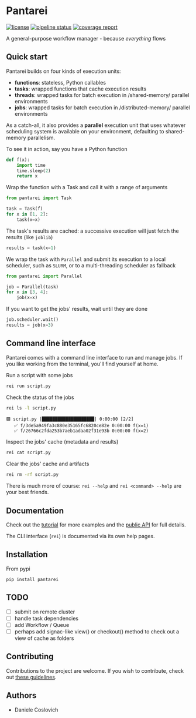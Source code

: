 # Pantarei

[![license](https://img.shields.io/pypi/l/atooms.svg)](https://en.wikipedia.org/wiki/GNU_General_Public_License)
[![pipeline status](https://framagit.org/coslo/pantarei/badges/master/pipeline.svg)](https://framagit.org/coslo/pantarei/-/commits/master)
[![coverage report](https://framagit.org/coslo/pantarei/badges/master/coverage.svg)](https://framagit.org/coslo/pantarei/-/commits/master)

A general-purpose workflow manager - because *everything* flows

## Quick start

Pantarei builds on four kinds of execution units:

- **functions**: stateless, Python callables
- **tasks**: wrapped functions that cache execution results
- **threads**: wrapped tasks for batch execution in /shared-memory/ parallel environments
- **jobs**: wrapped tasks for batch execution in /distributed-memory/ parallel environments

As a catch-all, it also provides a **parallel** execution unit that uses whatever scheduling system is available on your environment, defaulting to shared-memory parallelism.

To see it in action, say you have a Python function
```python
def f(x):
    import time
    time.sleep(2)
    return x
```

Wrap the function with a Task and call it with a range of arguments
```python
from pantarei import Task

task = Task(f)
for x in [1, 2]:
    task(x=x)
```

The task's results are cached: a successive execution will just fetch the results (like `joblib`)
```python
results = task(x=1)
```

We wrap the task with `Parallel` and submit its execution to a local scheduler, such as  `SLURM`, or to a multi-threading scheduler as fallback
```python
from pantarei import Parallel

job = Parallel(task)
for x in [3, 4]:
    job(x=x)
```

If you want to get the jobs' results, wait until they are done
```python
job.scheduler.wait()
results = job(x=3)
```

## Command line interface

Pantarei comes with a command line interface to run and manage jobs. If you like working from the terminal, you'll find yourself at home.

Run a script with some jobs
```bash
rei run script.py
```

Check the status of the jobs
```bash
rei ls -l script.py
```
```
🟩 script.py |████████████████████| 0:00:00 [2/2]
   ✅ f/3de5a949fa3c880e35165fc6820ce82e 0:00:00 f(x=1)
   ✅ f/26766c2fda253b7aeb1adaa02f31e93b 0:00:00 f(x=2)
```

Inspect the jobs' cache (metadata and results)
```bash
rei cat script.py
```

Clear the jobs' cache and artifacts
```bash
rei rm -rf script.py
```

There is much more of course: `rei --help` and `rei <command> --help` are your best friends.

## Documentation

Check out the [tutorial](https://coslo.frama.io/pantarei) for more examples and the [public API](https://coslo.frama.io/pantarei) for full details.

The CLI interface (`rei`) is documented via its own help pages.

## Installation

From pypi
```
pip install pantarei
```

## TODO

- [ ] submit on remote cluster
- [ ] handle task dependencies
- [ ] add Workflow / Queue
- [ ] perhaps add signac-like view() or checkout() method to check out a view of cache as folders

## Contributing

Contributions to the project are welcome. If you wish to contribute, check out [these guidelines]().

## Authors

- Daniele Coslovich

